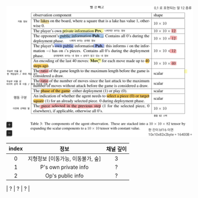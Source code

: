 <p align="center">
    <img src="stratego_input.jpg">
</p>

| index | 정보 | 채널 깊이 |
| :---: | :---: | :---: |
| 0 | 지형정보  [이동가능, 이동불가, 숲] | 3 |                      
| 1 | P's own private info | ? |
| 2  | Op's public info  | ? |


| ?  | ? | ? |
